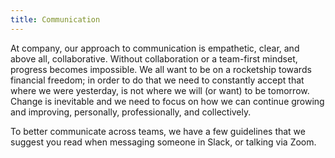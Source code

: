 ```yaml
---
title: Communication
---
```


At company, our approach to communication is empathetic, clear, and above all, collaborative. Without collaboration or a team-first mindset, progress becomes impossible. We all want to be on a rocketship towards financial freedom; in order to do that we need to constantly accept that where we were yesterday, is not where we will (or want) to be tomorrow. Change is inevitable and we need to focus on how we can continue growing and improving, personally, professionally, and collectively.

To better communicate across teams, we have a few guidelines that we suggest you read when messaging someone in Slack, or talking via Zoom.
